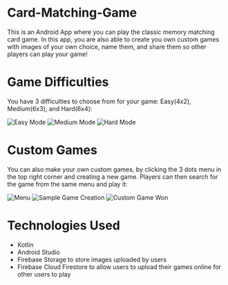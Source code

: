 # Card-Matching-Game
This is an Android App where you can play the classic memory matching card game. In this app, you are also able to create you own custom games with images of your own choice, name them, and share them so other players can play your game!

# Game Difficulties

You have 3 difficulties to choose from for your game: Easy(4x2), Medium(6x3), and Hard(6x4):

![Easy Mode](https://github.com/varuhn36/Card-Matching-Game/blob/main/Images/Easy%20Mode%20Game.png) ![Medium Mode](https://github.com/varuhn36/Card-Matching-Game/blob/main/Images/Medium%20Mode%20Game.png) ![Hard Mode](https://github.com/varuhn36/Card-Matching-Game/blob/main/Images/Hard%20Mode%20Game.png)

# Custom Games

You can also make your own custom games, by clicking the 3 dots menu in the top right corner and creating a new game. Players can then search for the game from the same menu and play it: 

![Menu](https://github.com/varuhn36/Card-Matching-Game/blob/main/Images/Options%20Menu.png) ![Sample Game Creation](https://github.com/varuhn36/Card-Matching-Game/blob/main/Images/Sample%20Custom%20Game%20Creation.png) ![Custom Game Won](https://github.com/varuhn36/Card-Matching-Game/blob/main/Images/Custom%20Game%20Played%20and%20Won.png)

# Technologies Used
- Kotlin
- Android Studio
- Firebase Storage to store images uploaded by users
- Firebase Cloud Firestore to allow users to upload their games online for other users to play


